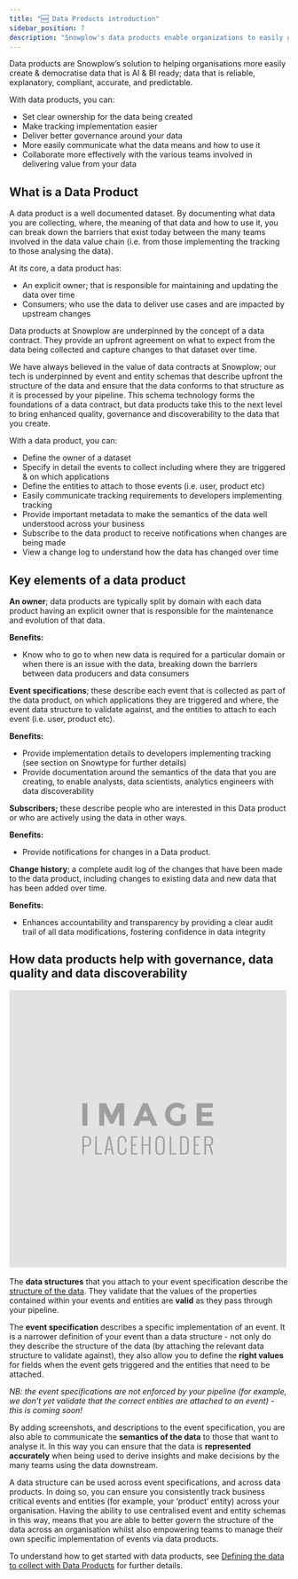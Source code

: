```yaml
---
title: "🆕 Data Products introduction"
sidebar_position: 7
description: "Snowplow's data products enable organizations to easily generate AI and BI-ready data that is reliable, clear, compliant, accurate, and predictable"
---
```


Data products are Snowplow’s solution to helping organisations more easily create & democratise data that is AI & BI ready; data that is reliable, explanatory, compliant, accurate, and predictable. 

With data products, you can:

* Set clear ownership for the data being created
* Make tracking implementation easier
* Deliver better governance around your data
* More easily communicate what the data means and how to use it 
* Collaborate more effectively with the various teams involved in delivering value from your data

## What is a Data Product

A data product is a well documented dataset. By documenting what data you are collecting, where, the meaning of that data and how to use it, you can break down the barriers that exist today between the many teams involved in the data value chain (i.e. from those implementing the tracking to those analysing the data). 

At its core, a data product has:

* An explicit owner; that is responsible for maintaining and updating the data over time
* Consumers; who use the data to deliver use cases and are impacted by upstream changes 

Data products at Snowplow are underpinned by the concept of a data contract. They provide an upfront agreement on what to expect from the data being collected and capture changes to that dataset over time. 

We have always believed in the value of data contracts at Snowplow; our tech is underpinned by event and entity schemas that describe upfront the structure of the data and ensure that the data conforms to that structure as it is processed by your pipeline. This schema technology forms the foundations of a data contract, but data products take this to the next level to bring enhanced quality, governance and discoverability to the data that you create. 

With a data product, you can:

* Define the owner of a dataset
* Specify in detail the events to collect including where they are triggered & on which applications
* Define the entities to attach to those events (i.e. user, product etc) 
* Easily communicate tracking requirements to developers implementing tracking
* Provide important metadata to make the semantics of the data well understood across your business 
* Subscribe to the data product to receive notifications when changes are being made
* View a change log to understand how the data has changed over time

## Key elements of a data product

**An owner**; data products are typically split by domain with each data product having an explicit owner that is responsible for the maintenance and evolution of that data.

**Benefits:**

* Know who to go to when new data is required for a particular domain or when there is an issue with the data, breaking down the barriers between data producers and data consumers

**Event specifications**; these describe each event that is collected as part of the data product, on which applications they are triggered and where, the event data structure to validate against, and the entities to attach to each event (i.e. user, product etc).

**Benefits:**

* Provide implementation details to developers implementing tracking (see section on Snowtype for further details)
* Provide documentation around the semantics of the data that you are creating, to enable analysts, data scientists, analytics engineers with data discoverability

**Subscribers;** these describe people who are interested in this Data product or who are actively using the data in other ways.

**Benefits:**

* Provide notifications for changes in a Data product.

**Change history**; a complete audit log of the changes that have been made to the data product, including changes to existing data and new data that has been added over time.

**Benefits:**

* Enhances accountability and transparency by providing a clear audit trail of all data modifications, fostering confidence in data integrity

## How data products help with governance, data quality and data discoverability

![Data products and governance](images/data-product-governance.png)

The **data structures** that you attach to your event specification describe the [structure of the data](/docs/understanding-your-pipeline/schemas/). They validate that the values of the properties contained within your events and entities are **valid** as they pass through your pipeline.

The **event specification** describes a specific implementation of an event. It is a narrower definition of your event than a data structure - not only do they describe the structure of the data (by attaching the relevant data structure to validate against), they also allow you to define the **right values** for fields when the event gets triggered and the entities that need to be attached.

*NB: the event specifications are not enforced by your pipeline (for example, we don’t yet validate that the correct entities are attached to an event) - this is coming soon!*

By adding screenshots, and descriptions to the event specification, you are also able to communicate the **semantics of the data** to those that want to analyse it. In this way you can ensure that the data is **represented accurately** when being used to derive insights and make decisions by the many teams using the data downstream.

A data structure can be used across event specifications, and across data products. In doing so, you can ensure you consistently track business critical events and entities (for example, your ‘product’ entity) across your organisation. Having the ability to use centralised event and entity schemas in this way, means that you are able to better govern the structure of the data across an organisation whilst also empowering teams to manage their own specific implementation of events via data products. 

To understand how to get started with data products, see [Defining the data to collect with Data Products](/docs/understanding-tracking-design/defining-the-data-to-collect-with-data-poducts/) for further details.
